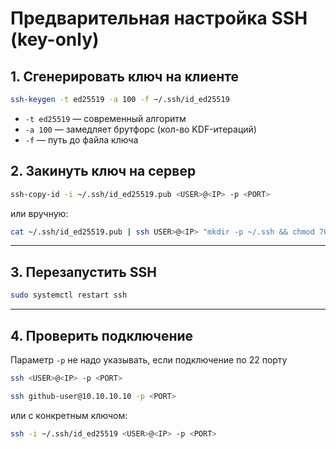 # Предварительная настройка SSH (key-only)

## 1. Сгенерировать ключ на клиенте
```bash
ssh-keygen -t ed25519 -a 100 -f ~/.ssh/id_ed25519
```

- `-t ed25519` — современный алгоритм
- `-a 100` — замедляет брутфорс (кол-во KDF-итераций)
- `-f` — путь до файла ключа
## 2. Закинуть ключ на сервер

```bash
ssh-copy-id -i ~/.ssh/id_ed25519.pub <USER>@<IP> -p <PORT>
```

или вручную:

```bash
cat ~/.ssh/id_ed25519.pub | ssh USER>@<IP> "mkdir -p ~/.ssh && chmod 700 ~/.ssh && cat >> ~/.ssh/authorized_keys && chmod 600 ~/.ssh/authorized_keys"
```

---
## 3. Перезапустить SSH

```bash
sudo systemctl restart ssh
```

---
## 4. Проверить подключение

Параметр `-p` не надо указывать, если подключение по 22 порту

```bash
ssh <USER>@<IP> -p <PORT>
```

```bash
ssh github-user@10.10.10.10 -p <PORT>
```

или с конкретным ключом:

```bash
ssh -i ~/.ssh/id_ed25519 <USER>@<IP> -p <PORT>
```
